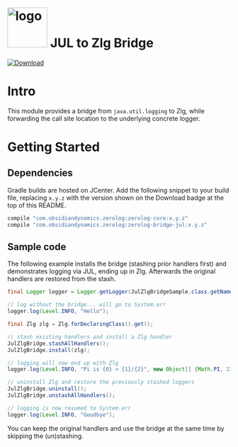 <img src="https://raw.githubusercontent.com/wiki/obsidiandynamics/zerolog/images/zerolog-logo.png" width="90px" alt="logo"/> JUL to Zlg Bridge
===
[![Download](https://api.bintray.com/packages/obsidiandynamics/zerolog/zerolog-core/images/download.svg) ](https://bintray.com/obsidiandynamics/zerolog/zerolog-core/_latestVersion)

# Intro
This module provides a bridge from `java.util.logging` to Zlg, while forwarding the call site location to the underlying concrete logger.

# Getting Started
## Dependencies
Gradle builds are hosted on JCenter. Add the following snippet to your build file, replacing `x.y.z` with the version shown on the Download badge at the top of this README.

```groovy
compile "com.obsidiandynamics.zerolog:zerolog-core:x.y.z"
compile "com.obsidiandynamics.zerolog:zerolog-bridge-jul:x.y.z"
```

## Sample code
The following example installs the bridge (stashing prior handlers first) and demonstrates logging via JUL, ending up in Zlg. Afterwards the original handlers are restored from the stash.

```java
final Logger logger = Logger.getLogger(JulZlgBridgeSample.class.getName());

// log without the bridge... will go to System.err
logger.log(Level.INFO, "Hello");

final Zlg zlg = Zlg.forDeclaringClass().get();

// stash existing handlers and install a Zlg handler
JulZlgBridge.stashAllHandlers();
JulZlgBridge.install(zlg);

// logging will now end up with Zlg
logger.log(Level.INFO, "Pi is {0} ≈ {1}/{2}", new Object[] {Math.PI, 22, 7});

// uninstall Zlg and restore the previously stashed loggers
JulZlgBridge.uninstall();
JulZlgBridge.unstashAllHandlers();

// logging is now resumed to System.err
logger.log(Level.INFO, "Goodbye");
```

You can keep the original handlers and use the bridge at the same time by skipping the (un)stashing.